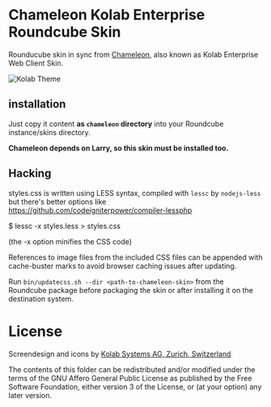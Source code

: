 Chameleon Kolab Enterprise Roundcube Skin
================================

Rounducube skin in sync from [Chameleon](https://git.kolab.org/diffusion/RSC/), 
also known as Kolab Enterprise Web Client Skin.


![Kolab Theme](screenshots/roundcubemail-skin-chameleon-1.jpg)

## installation

Just copy it content **as `chameleon` directory** into your Roundcube instance/skins directory.

**Chameleon depends on Larry, so this skin must be installed too.**

## Hacking

styles.css is written using LESS syntax, compiled with `lessc` by `nodejs-less`
but there's better options like https://github.com/codeigniterpower/compiler-lessphp

 $ lessc -x styles.less > styles.css

(the -x option minifies the CSS code)

References to image files from the included CSS files can be appended
with cache-buster marks to avoid browser caching issues after updating.

Run `bin/updatecss.sh --dir <path-to-chameleon-skin>` from the Roundcube
package before packaging the skin or after installing it on the
destination system.

# License
Screendesign and icons by [Kolab Systems AG, Zurich, Switzerland](http://kolabsys.com)

The contents of this folder can be redistributed and/or modified
under the terms of the GNU Affero General Public License as published
by the Free Software Foundation, either version 3 of the License,
or (at your option) any later version.


